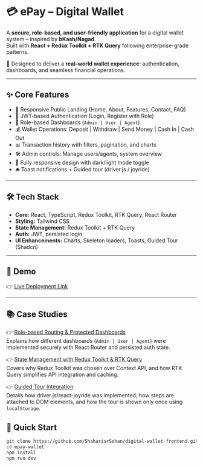 # 💳 ePay – Digital Wallet  

A **secure, role-based, and user-friendly application** for a digital wallet system – inspired by **bKash/Nagad**.  
Built with **React + Redux Toolkit + RTK Query** following enterprise-grade patterns.  

🚀 Designed to deliver a **real-world wallet experience**: authentication, dashboards, and seamless financial operations.  

---

## ✨ Core Features  

- 🎨 Responsive Public Landing (Home, About, Features, Contact, FAQ)  
- 🔐 JWT-based Authentication (Login, Register with Role)  
- 👤 Role-based Dashboards (`Admin | User | Agent`)  
- 💰 Wallet Operations: Deposit | Withdraw | Send Money | Cash In | Cash Out
- 📊 Transaction history with filters, pagination, and charts  
- 🛠️ Admin controls: Manage users/agents, system overview  
- 📱 Fully responsive design with dark/light mode toggle  
- 🛎️ Toast notifications + Guided tour (driver.js / joyride)  

---

## 🛠️ Tech Stack  

- **Core:** React, TypeScript, Redux Toolkit, RTK Query, React Router  
- **Styling:** Tailwind CSS  
- **State Management:** Redux Toolkit + RTK Query  
- **Auth:** JWT, persisted login  
- **UI Enhancements:** Charts, Skeleton loaders, Toasts, Guided Tour (Shadcn)  

---

## 📸 Demo  

👉 [Live Deployment Link](https://epay-wallet-frontend.vercel.app)  
 
---

## 📚 Case Studies  

👉 [Role-based Routing & Protected Dashboards](./caseStudies/roleBasedRouting.md)  
Explains how different dashboards (`Admin | User | Agent`) were implemented securely with React Router and persisted auth state.  

👉 [State Management with Redux Toolkit & RTK Query](./caseStudies/stateManagement.md)  
Covers why Redux Toolkit was chosen over Context API, and how RTK Query simplifies API integration and caching.  

👉 [Guided Tour Integration](./caseStudies/guidedTour.md)  
Details how driver.js/react-joyride was implemented, how steps are attached to DOM elements, and how the tour is shown only once using `localStorage`.  


## 🚀 Quick Start  

```bash
git clone https://github.com/ShahariarSohan/digital-wallet-frontend.git
cd epay-wallet
npm install
npm run dev

